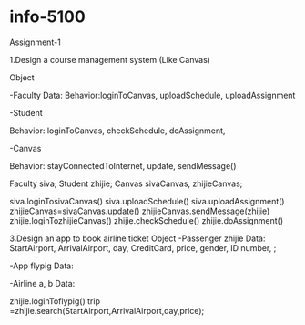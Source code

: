 # info-5100
Assignment-1

1.Design a course management system (Like Canvas)

Object

-Faculty
  Data:
  Behavior:loginToCanvas, uploadSchedule, uploadAssignment
 
-Student

  Behavior: loginToCanvas, checkSchedule, doAssignment, 
  
-Canvas

  Behavior: stayConnectedToInternet, update, sendMessage()


Faculty siva;
Student zhijie;
Canvas sivaCanvas, zhijieCanvas;

  siva.loginTosivaCanvas()
  siva.uploadSchedule()
  siva.uploadAssignment()
  zhijieCanvas=sivaCanvas.update()
  zhijieCanvas.sendMessage(zhijie)
  zhijie.loginTozhijieCanvas()
  zhijie.checkSchedule()
  zhijie.doAssignment()
  

3.Design an app to book airline ticket
Object
-Passenger zhijie
  Data: StartAirport, ArrivalAirport, day, CreditCard, price, gender, ID number, ;
  
  
-App flypig
  Data:

-Airline a, b
  Data:
  

  zhijie.loginToflypig()
  trip =zhijie.search(StartAirport,ArrivalAirport,day,price);
  
  
  
